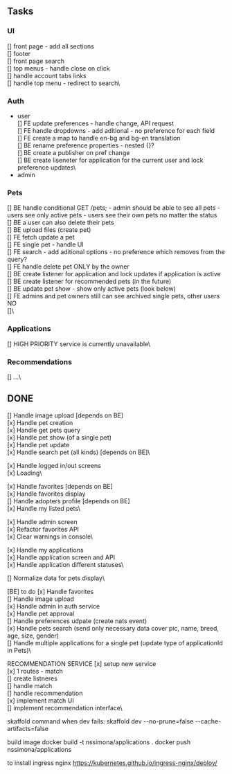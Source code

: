 ## Tasks

### UI

[] front page - add all sections\
[] footer\
[] front page search\
[] top menus - handle close on click\
[] handle account tabs links\
[] handle top menu - redirect to search\

### Auth

- user\
  [] FE update preferences - handle change, API request\
  [] FE handle dropdowns - add aditional - no preference for each field\
  [] FE create a map to handle en-bg and bg-en translation\
  [] BE rename preference properties - nested {}?\
  [] BE create a publisher on pref change\
  [] BE create liseneter for application for the current user and lock preference updates\
- admin

### Pets

[] BE handle conditional GET /pets; - admin should be able to see all pets - users see only active pets - users see their own pets no matter the status\
[] BE a user can also delete their pets\
[] BE upload files (create pet)\
[] FE fetch update a pet\
[] FE single pet - handle UI\
[] FE search - add aditional options - no preference which removes from the query?\
[] FE handle delete pet ONLY by the owner\
[] BE create listener for application and lock updates if application is active\
[] BE create listener for recommended pets (in the future)\
[] BE update pet show - show only active pets (look below)\
[] FE admins and pet owners still can see archived single pets, other users NO\
[]\

### Applications

[] HIGH PRIORITY service is currently unavailable\

### Recommendations

[] ...\

## DONE

[] Handle image upload [depends on BE]\
[x] Handle pet creation\
[x] Handle get pets query\
[x] Handle pet show (of a single pet)\
[x] Handle pet update\
[x] Handle search pet (all kinds) [depends on BE]\

[x] Handle logged in/out screens\
[x] Loading\

[x] Handle favorites [depends on BE]\
[x] Handle favorites display\
[] Handle adopters profile [depends on BE]\
[x] Handle my listed pets\

[x] Handle admin screen\
[x] Refactor favorites API\
[x] Clear warnings in console\

[x] Handle my applications\
[x] Handle application screen and API\
[x] Handle application different statuses\

[] Normalize data for pets display\

[BE] to do
[x] Handle favorites \
[] Handle image upload\
[x] Handle admin in auth service\
[x] Handle pet approval\
[] Handle preferences udpate (create nats event)\
[x] Handle pets search (send only necessary data cover pic, name, breed, age, size, gender)\
[] Handle multiple applications for a single pet (update type of applicationId in Pets)\

RECOMMENDATION SERVICE
[x] setup new service\
[x] 1 routes - match\
[] create listneres\
[] handle match\
[] handle recommendation\
[x] implement match UI\
[] implement recommendation interface\

skaffold command when dev fails:
skaffold dev --no-prune=false --cache-artifacts=false

build image
docker build -t nssimona/applications .
docker push nssimona/applications

to install ingress nginx
https://kubernetes.github.io/ingress-nginx/deploy/
